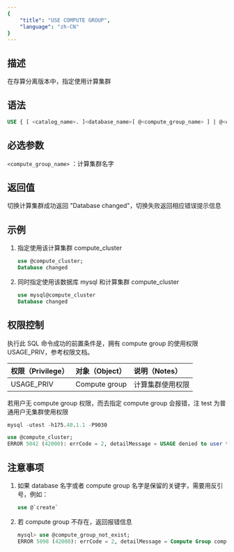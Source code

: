 ```yaml
---
{
    "title": "USE COMPUTE GROUP",
    "language": "zh-CN"
}
---
```


<!--
Licensed to the Apache Software Foundation (ASF) under one
or more contributor license agreements.  See the NOTICE file
distributed with this work for additional information
regarding copyright ownership.  The ASF licenses this file
to you under the Apache License, Version 2.0 (the
"License"); you may not use this file except in compliance
with the License.  You may obtain a copy of the License at

  http://www.apache.org/licenses/LICENSE-2.0

Unless required by applicable law or agreed to in writing,
software distributed under the License is distributed on an
"AS IS" BASIS, WITHOUT WARRANTIES OR CONDITIONS OF ANY
KIND, either express or implied.  See the License for the
specific language governing permissions and limitations
under the License.
-->

## 描述

在存算分离版本中，指定使用计算集群

## 语法

```sql
USE { [ <catalog_name>. ]<database_name>[ @<compute_group_name> ] | @<compute_group_name> }
```

## 必选参数

`<compute_group_name>` ：计算集群名字

## 返回值

切换计算集群成功返回 "Database changed"，切换失败返回相应错误提示信息

## 示例

1. 指定使用该计算集群 compute_cluster

    ```sql
    use @compute_cluster;
    Database changed
    ```

2. 同时指定使用该数据库 mysql 和计算集群 compute_cluster

    ```sql
    use mysql@compute_cluster
    Database changed
    ```

## 权限控制

执行此 SQL 命令成功的前置条件是，拥有 compute group 的使用权限 USAGE_PRIV，参考权限文档。

| 权限（Privilege） | 对象（Object） | 说明（Notes）    |
| :---------------- | :------------- | :--------------- |
| USAGE_PRIV        | Compute group  | 计算集群使用权限 |

若用户无 compute group 权限，而去指定 compute group 会报错，注 test 为普通用户无集群使用权限

```sql
mysql -utest -h175.40.1.1 -P9030

use @compute_cluster;
ERROR 5042 (42000): errCode = 2, detailMessage = USAGE denied to user test'@'127.0.0.1' for compute group 'compute_cluster'
```

## 注意事项

1. 如果 database 名字或者 compute group 名字是保留的关键字，需要用反引号，例如：

    ```sql
    use @`create`
    ```

2. 若 compute group 不存在，返回报错信息

    ```sql
    mysql> use @compute_group_not_exist;
    ERROR 5098 (42000): errCode = 2, detailMessage = Compute Group compute_group_not_exist not exist
    ```